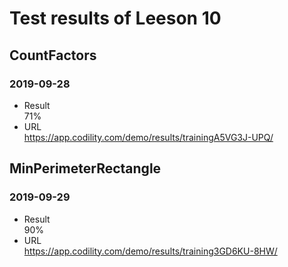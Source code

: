 # Test results of Leeson 10
## CountFactors
### 2019-09-28
- Result  
71%
- URL  
https://app.codility.com/demo/results/trainingA5VG3J-UPQ/

## MinPerimeterRectangle
### 2019-09-29
- Result  
90%
- URL  
https://app.codility.com/demo/results/training3GD6KU-8HW/
